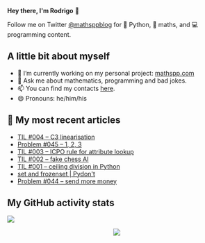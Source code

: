 **Hey there, I'm Rodrigo** 👋

Follow me on Twitter [@mathsppblog][twitter] for 🐍 Python, 🧠 maths, and 💻 programming content.


## A little bit about myself

- 🔭 I’m currently working on my personal project: [mathspp.com](https://mathspp.com)
- 💬 Ask me about mathematics, programming and bad jokes.
- 📫 You can find my contacts [here](https://mathspp.com/about#contacts).
- 😄 Pronouns: he/him/his


## 📖 My most recent articles

<!-- BLOG-POST-LIST:START -->
- [TIL #004 – C3 linearisation](https://mathspp.com/blog/til/004)
- [Problem #045 – 1, 2, 3](https://mathspp.com/blog/problems/1-2-3)
- [TIL #003 – ICPO rule for attribute lookup](https://mathspp.com/blog/til/003)
- [TIL #002 – fake chess AI](https://mathspp.com/blog/til/002)
- [TIL #001 – ceiling division in Python](https://mathspp.com/blog/til/001)
- [set and frozenset | Pydon't](https://mathspp.com/blog/pydonts/set-and-frozenset)
- [Problem #044 – send more money](https://mathspp.com/blog/problems/send-more-money)
<!-- BLOG-POST-LIST:END -->


##  My GitHub activity stats

![](https://github-readme-stats.vercel.app/api?username=RojerGS&hide=stars&count_private=true&show_icons=true)

<p align='center'><img src='https://visitor-badge.laobi.icu/badge?page_id=RojerGS'></p>

[twitter]: https://twitter.com/mathsppblog
